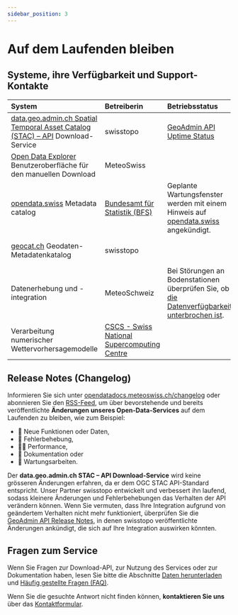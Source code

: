 ```yaml
---
sidebar_position: 3
---
```


# Auf dem Laufenden bleiben

## Systeme, ihre Verfügbarkeit und Support-Kontakte

| System | Betreiberin | Betriebsstatus | Kontaktstelle |
|:-------|:------------|:-------------------|:--------------|
| [data.geo.admin.ch Spatial Temporal Asset Catalog (STAC) – API](https://www.geo.admin.ch/de/rest-schnittstelle-stac-api) Download-Service | swisstopo | [GeoAdmin API Uptime Status](https://api3.geo.admin.ch/api/status.html) | MeteoSchweiz [Open Data Support](https://www.meteoschweiz.admin.ch/ueber-uns/kontakt/kontaktformular.html) |
| [Open Data Explorer](https://www.meteoswiss.admin.ch/services-and-publications/applications/ext/download-data-without-coding-skills.html#lang=en&mdt=normal&pgid=&sid=&col=&di=&tr=&hdr=) Benutzeroberfläche für den manuellen Download | MeteoSwiss |     | MeteoSwiss [Open Data support](https://www.meteoschweiz.admin.ch/ueber-uns/kontakt/kontaktformular.html) |
| [opendata.swiss](https://opendata.swiss/de/organization/bundesamt-fur-meteorologie-und-klimatologie-meteoschweiz?q=&sort=max%28issued%2C+modified%29+desc) Metadata catalog | [Bundesamt für Statistik (BFS)](https://www.bfs.admin.ch/bfs/de/home.html) | Geplante Wartungsfenster werden mit einem Hinweis auf [opendata.swiss](https://opendata.swiss) angekündigt. | BFS  [opendata.swiss Support](https://opendata.swiss/de/contact) | 
| [geocat.ch](https://www.geocat.ch/datahub/organization/Bundesamt%20f%C3%BCr%20Meteorologie%20und%20Klimatologie%20MeteoSchweiz) Geodaten-Metadatenkatalog | swisstopo |    | swisstopo [geocat.ch Support](https://info.geocat.ch/de/kontakt) |
| Datenerhebung und -integration | MeteoSchweiz | Bei Störungen an Bodenstationen überprüfen Sie, ob [die Datenverfügbarkeit unterbrochen ist](https://www.meteoschweiz.admin.ch/service-und-publikationen/applikationen/datanverfuegbarkeit.html). | MeteoSchweiz [Open Data Support](https://www.meteoschweiz.admin.ch/ueber-uns/kontakt/kontaktformular.html) |
| Verarbeitung numerischer Wettervorhersagemodelle | [CSCS - Swiss National Supercomputing Centre](https://www.cscs.ch/services/contractual-partners) |     | MeteoSchweiz [Open Data Support](https://www.meteoschweiz.admin.ch/ueber-uns/kontakt/kontaktformular.html) |


## Release Notes (Changelog)

Informieren Sie sich unter [opendatadocs.meteoswiss.ch/changelog](https://opendatadocs.meteoswiss.ch/changelog) oder abonnieren Sie den [RSS-Feed](https://opendatadocs.meteoswiss.ch/changelog/rss.xml), um über bevorstehende und bereits veröffentlichte **Änderungen unseres Open-Data-Services** auf dem Laufenden zu bleiben, wie zum Beispiel:
- 🚀 Neue Funktionen oder Daten,
- 🐛 Fehlerbehebung,
- 🏃‍♀️ Performance,
- 📝 Dokumentation oder
- 🔧 Wartungsarbeiten.

Der **data.geo.admin.ch STAC – API Download-Service** wird keine grösseren Änderungen erfahren, da er dem OGC STAC API-Standard entspricht. Unser Partner swisstopo entwickelt und verbessert ihn laufend, sodass kleinere Änderungen und Fehlerbehebungen das Verhalten der API verändern können. Wenn Sie vermuten, dass Ihre Integration aufgrund von geändertem Verhalten nicht mehr funktioniert, überprüfen Sie die [GeoAdmin API Release Notes](https://api3.geo.admin.ch/releasenotes/index.html), in denen swisstopo veröffentlichte Änderungen ankündigt, die sich auf Ihre Integration auswirken könnten.


## Fragen zum Service

Wenn Sie Fragen zur Download-API, zur Nutzung des Services oder zur Dokumentation haben, lesen Sie bitte die Abschnitte [Daten herunterladen](/general/download) und [Häufig gestellte Fragen (FAQ)](/general/faq).

Wenn Sie die gesuchte Antwort nicht finden können, **kontaktieren Sie uns** über das [Kontaktformular](https://www.meteoschweiz.admin.ch/ueber-uns/kontakt/kontaktformular.html).
